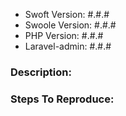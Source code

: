- Swoft Version: #.#.#
- Swoole Version: #.#.#
- PHP Version: #.#.#
- Laravel-admin: #.#.#

### Description:


### Steps To Reproduce:
